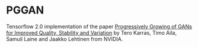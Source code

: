 # PGGAN

Tensorflow 2.0 implementation of the paper [Progressively Growing of GANs for Improved Quality, Stability and Variation](https://arxiv.org/pdf/1710.10196) by Tero Karras, Timo Aila, Samuli Laine and Jaakko Lehtinen from NVIDIA.